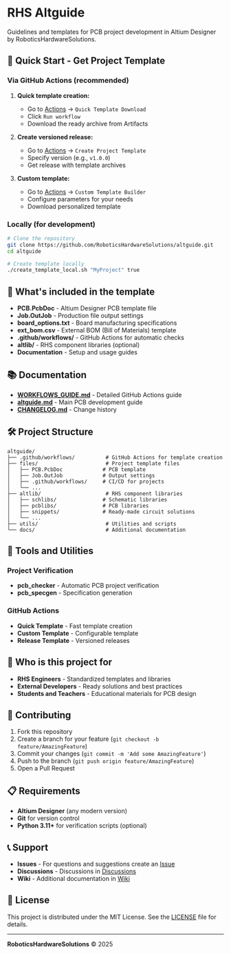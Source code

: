 # RHS Altguide

Guidelines and templates for PCB project development in Altium Designer by RoboticsHardwareSolutions.

## 🚀 Quick Start - Get Project Template

### Via GitHub Actions (recommended)

1. **Quick template creation:**
   - Go to [Actions](../../actions) → `Quick Template Download`
   - Click `Run workflow`
   - Download the ready archive from Artifacts

2. **Create versioned release:**
   - Go to [Actions](../../actions) → `Create Project Template`
   - Specify version (e.g., `v1.0.0`)
   - Get release with template archives

3. **Custom template:**
   - Go to [Actions](../../actions) → `Custom Template Builder`
   - Configure parameters for your needs
   - Download personalized template

### Locally (for development)

```bash
# Clone the repository
git clone https://github.com/RoboticsHardwareSolutions/altguide.git
cd altguide

# Create template locally
./create_template_local.sh "MyProject" true
```

## 📁 What's included in the template

- **PCB.PcbDoc** - Altium Designer PCB template file
- **Job.OutJob** - Production file output settings
- **board_options.txt** - Board manufacturing specifications
- **ext_bom.csv** - External BOM (Bill of Materials) template
- **.github/workflows/** - GitHub Actions for automatic checks
- **altlib/** - RHS component libraries (optional)
- **Documentation** - Setup and usage guides

## 📚 Documentation

- **[WORKFLOWS_GUIDE.md](WORKFLOWS_GUIDE.md)** - Detailed GitHub Actions guide
- **[altguide.md](altguide.md)** - Main PCB development guide
- **[CHANGELOG.md](CHANGELOG.md)** - Change history

## 🛠 Project Structure

```
altguide/
├── .github/workflows/          # GitHub Actions for template creation
├── files/                      # Project template files
│   ├── PCB.PcbDoc             # PCB template
│   ├── Job.OutJob             # Output settings
│   ├── .github/workflows/     # CI/CD for projects
│   └── ...
├── altlib/                     # RHS component libraries
│   ├── schlibs/               # Schematic libraries
│   ├── pcblibs/               # PCB libraries  
│   ├── snippets/              # Ready-made circuit solutions
│   └── ...
├── utils/                      # Utilities and scripts
└── docs/                       # Additional documentation
```

## 🔧 Tools and Utilities

### Project Verification
- **pcb_checker** - Automatic PCB project verification
- **pcb_specgen** - Specification generation

### GitHub Actions
- **Quick Template** - Fast template creation
- **Custom Template** - Configurable template  
- **Release Template** - Versioned releases

## 🎯 Who is this project for

- **RHS Engineers** - Standardized templates and libraries
- **External Developers** - Ready solutions and best practices
- **Students and Teachers** - Educational materials for PCB design

## 🤝 Contributing

1. Fork this repository
2. Create a branch for your feature (`git checkout -b feature/AmazingFeature`)
3. Commit your changes (`git commit -m 'Add some AmazingFeature'`)
4. Push to the branch (`git push origin feature/AmazingFeature`)
5. Open a Pull Request

## 📋 Requirements

- **Altium Designer** (any modern version)
- **Git** for version control
- **Python 3.11+** for verification scripts (optional)

## 📞 Support

- **Issues** - For questions and suggestions create an [Issue](../../issues)
- **Discussions** - Discussions in [Discussions](../../discussions)
- **Wiki** - Additional documentation in [Wiki](../../wiki)

## 📄 License

This project is distributed under the MIT License. See the [LICENSE](LICENSE) file for details.

---

**RoboticsHardwareSolutions** © 2025
